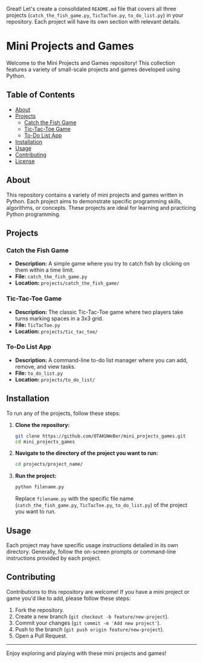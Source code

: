 Great! Let's create a consolidated `README.md` file that covers all three projects (`catch_the_fish_game.py`, `TicTacToe.py`, `to_do_list.py`) in your repository. Each project will have its own section with relevant details.

# Mini Projects and Games

Welcome to the Mini Projects and Games repository! This collection features a variety of small-scale projects and games developed using Python.

## Table of Contents
- [About](#about)
- [Projects](#projects)
  - [Catch the Fish Game](#catch-the-fish-game)
  - [Tic-Tac-Toe Game](#tic-tac-toe-game)
  - [To-Do List App](#to-do-list-app)
- [Installation](#installation)
- [Usage](#usage)
- [Contributing](#contributing)
- [License](#license)

## About

This repository contains a variety of mini projects and games written in Python. Each project aims to demonstrate specific programming skills, algorithms, or concepts. These projects are ideal for learning and practicing Python programming.

## Projects

### Catch the Fish Game

- **Description:** A simple game where you try to catch fish by clicking on them within a time limit.
- **File:** `catch_the_fish_game.py`
- **Location:** `projects/catch_the_fish_game/`

### Tic-Tac-Toe Game

- **Description:** The classic Tic-Tac-Toe game where two players take turns marking spaces in a 3x3 grid.
- **File:** `TicTacToe.py`
- **Location:** `projects/tic_tac_toe/`

### To-Do List App

- **Description:** A command-line to-do list manager where you can add, remove, and view tasks.
- **File:** `to_do_list.py`
- **Location:** `projects/to_do_list/`

## Installation

To run any of the projects, follow these steps:

1. **Clone the repository:**
   ```bash
   git clone https://github.com/OTAKUWeBer/mini_projects_games.git
   cd mini_projects_games
   ```

2. **Navigate to the directory of the project you want to run:**
   ```bash
   cd projects/project_name/
   ```

3. **Run the project:**
   ```bash
   python filename.py
   ```

   Replace `filename.py` with the specific file name (`catch_the_fish_game.py`, `TicTacToe.py`, `to_do_list.py`) of the project you want to run.

## Usage

Each project may have specific usage instructions detailed in its own directory. Generally, follow the on-screen prompts or command-line instructions provided by each project.

## Contributing

Contributions to this repository are welcome! If you have a mini project or game you'd like to add, please follow these steps:

1. Fork the repository.
2. Create a new branch (`git checkout -b feature/new-project`).
3. Commit your changes (`git commit -m 'Add new project'`).
4. Push to the branch (`git push origin feature/new-project`).
5. Open a Pull Request.

---

Enjoy exploring and playing with these mini projects and games!
